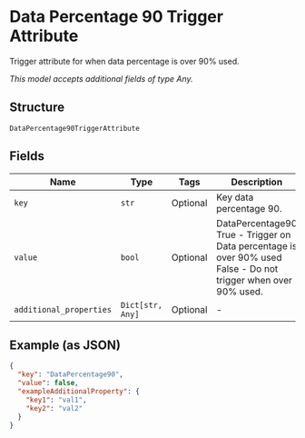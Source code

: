 
# Data Percentage 90 Trigger Attribute

Trigger attribute for when data percentage is over 90% used.

*This model accepts additional fields of type Any.*

## Structure

`DataPercentage90TriggerAttribute`

## Fields

| Name | Type | Tags | Description |
|  --- | --- | --- | --- |
| `key` | `str` | Optional | Key data percentage 90. |
| `value` | `bool` | Optional | DataPercentage90<br />True - Trigger on Data percentage is over 90% used<br />False - Do not trigger when over 90% used. |
| `additional_properties` | `Dict[str, Any]` | Optional | - |

## Example (as JSON)

```json
{
  "key": "DataPercentage90",
  "value": false,
  "exampleAdditionalProperty": {
    "key1": "val1",
    "key2": "val2"
  }
}
```

